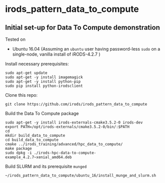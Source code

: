 # irods_pattern_data_to_compute

Initial set-up for **Data To Compute** demonstration
---

Tested on 
  - Ubuntu 16.04 
    (Assuming an `ubuntu` user having password-less `sudo`
     on a single-node, vanilla install of iRODS-4.2.7 )
    
Install necessary prerequisites:
```
sudo apt-get update
sudo apt-get -y install imagemagick
sudo apt-get -y install python-pip
sudo pip install python-irodsclient
```

Clone this repo:
```
git clone https://github.com/irods/irods_pattern_data_to_compute
```

Build the Data To Compute package

```
sudo apt-get -y install irods-externals-cmake3.5.2-0 irods-dev
export PATH=/opt/irods-externals/cmake3.5.2-0/bin/:$PATH
cd
mkdir build_data_to_compute
cd build_data_to_compute
cmake ../irods_training/advanced/hpc_data_to_compute/
make package
sudo dpkg -i ./irods-hpc-data-to-compute-example_4.2.7~xenial_amd64.deb
```

Build SLURM and its prerequisite `munged`

```
~/irods_pattern_data_to_compute/ubuntu_16/install_munge_and_slurm.sh
```
